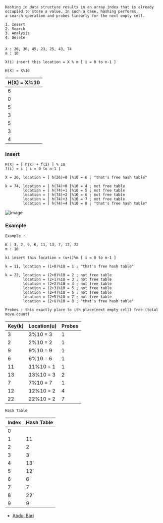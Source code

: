 ```
Hashing in data structure results in an array index that is already occupied to store a value. In such a case, hashing performs
a search operation and probes linearly for the next empty cell.

1. Insert 
2. Search
3. Analysis
4. Delete
```

###

```
X : 26, 30, 45, 23, 25, 43, 74
m : 10

X(i) insert this location = X % m [ i = 0 to n-1 ]

H(X) = X%10

```

|H(X) = X%10|
| --------- |
|    6      |
|    0      |
|    5      |
|    3      |
|    5      |
|    3      |
|    4      |

### Insert
```
H(X) = [ h(x) + f(i) ] % 10
f(i) = i [ i = 0 to n-1 ]

X = 26, location = [ h(26)+0 ]%10 = 6 ; "that's free hash table"

k = 74, location = [ h(74)+0 ]%10 = 4 ; not free table
        location = [ h(74)+1 ]%10 = 5 ; not free table
        location = [ h(74)+2 ]%10 = 6 ; not free table
        location = [ h(74)+3 ]%10 = 7 ; not free table
        location = [ h(74)+4 ]%10 = 8 ; "that's free hash table"
```

![image](https://user-images.githubusercontent.com/59710234/176481937-d8e8d723-55f1-46b4-bd97-5ee539dd7d89.png)


### Example

```
Example : 

K : 3, 2, 9, 6, 11, 13, 7, 12, 22
m : 10

```
```
ki insert this location = (u+i)%m [ i = 0 to m-1 ]

k = 11, location = (1+0)%10 = 1 ; "that's free hash table"

k = 22, location = (2+0)%10 = 2 ; not free table
        location = (2+1)%10 = 3 ; not free table
        location = (2+2)%10 = 4 ; not free table
        location = (2+3)%10 = 5 ; not free table
        location = (2+4)%10 = 6 ; not free table
        location = (2+5)%10 = 7 ; not free table
        location = (2+6)%10 = 8 ; "that's free hash table"
        
Probes : this exactly place to ith place(next empty cell) free (total move count)
```

|Key(k) |Location(u)| Probes |
|-------| -------   | ------ |
|  3    | 3%10 = 3  |   1    |
|  2    | 2%10 = 2  |   1    |
|  9    | 9%10 = 9  |   1    |
|  6    | 6%10 = 6  |   1    |
|  11   | 11%10 = 1 |   1    |
|  13   | 13%10 = 3 |   2    |
|  7    | 7%10 = 7  |   1    |
|  12   | 12%10 = 2 |   4    |
|  22   | 22%10 = 2 |   7    |

```
Hash Table
```
|  Index | Hash Table|
| ------ | --------- |
|  0     |           |
|  1     |    11     |
|  2     |    2      |
|  3     |    3      |
|  4     |    13`    |
|  5     |    12`    |
|  6     |    6      |
|  7     |    7      |
|  8     |    22`    |
|  9     |    9      |


- [Abdul Bari](https://www.youtube.com/watch?v=mg-F96ORO_M&list=PLXDNeDo_io_qc0OnD2MG5FWUe4AijgAZM&index=4&ab_channel=RakibulAhasanPapon)
